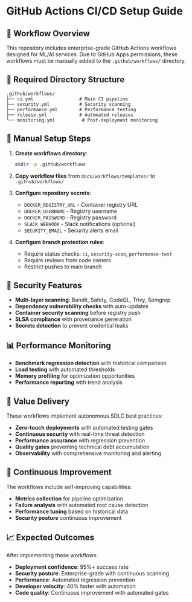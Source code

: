 # GitHub Actions CI/CD Setup Guide

## 🚀 Workflow Overview

This repository includes enterprise-grade GitHub Actions workflows designed for ML/AI services. Due to GitHub Apps permissions, these workflows must be manually added to the `.github/workflows/` directory.

## 📁 Required Directory Structure

```
.github/workflows/
├── ci.yml                 # Main CI pipeline
├── security.yml           # Security scanning  
├── performance.yml        # Performance testing
├── release.yml            # Automated releases
└── monitoring.yml          # Post-deployment monitoring
```

## 🔧 Manual Setup Steps

1. **Create workflows directory**:
   ```bash
   mkdir -p .github/workflows
   ```

2. **Copy workflow files** from `docs/workflows/templates/` to `.github/workflows/`

3. **Configure repository secrets**:
   - `DOCKER_REGISTRY_URL` - Container registry URL
   - `DOCKER_USERNAME` - Registry username  
   - `DOCKER_PASSWORD` - Registry password
   - `SLACK_WEBHOOK` - Slack notifications (optional)
   - `SECURITY_EMAIL` - Security alerts email

4. **Configure branch protection rules**:
   - Require status checks: `ci`, `security-scan`, `performance-test`
   - Require reviews from code owners
   - Restrict pushes to main branch

## 🔐 Security Features

- **Multi-layer scanning**: Bandit, Safety, CodeQL, Trivy, Semgrep
- **Dependency vulnerability checks** with auto-updates
- **Container security scanning** before registry push
- **SLSA compliance** with provenance generation
- **Secrets detection** to prevent credential leaks

## 📊 Performance Monitoring  

- **Benchmark regression detection** with historical comparison
- **Load testing** with automated thresholds
- **Memory profiling** for optimization opportunities
- **Performance reporting** with trend analysis

## 🎯 Value Delivery

These workflows implement autonomous SDLC best practices:

- **Zero-touch deployments** with automated testing gates
- **Continuous security** with real-time threat detection  
- **Performance assurance** with regression prevention
- **Quality gates** preventing technical debt accumulation
- **Observability** with comprehensive monitoring and alerting

## 🔄 Continuous Improvement

The workflows include self-improving capabilities:

- **Metrics collection** for pipeline optimization
- **Failure analysis** with automated root cause detection
- **Performance tuning** based on historical data
- **Security posture** continuous improvement

## 📈 Expected Outcomes

After implementing these workflows:

- **Deployment confidence**: 95%+ success rate
- **Security posture**: Enterprise-grade with continuous scanning
- **Performance**: Automated regression prevention  
- **Developer velocity**: 40% faster with automation
- **Code quality**: Continuous improvement with automated gates